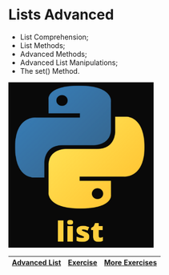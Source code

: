 # Lists Advanced


* List Comprehension;
* List Methods;
* Advanced Methods;
* Advanced List Manipulations;
* The set() Method.

<img src="https://github.com/Nenogzar/Academy_SoftUni/blob/main/fundamentals_python/11_12_Lists%20Basics/Pythin_list_small.png" alt="Nenogzar_Python" width="290" height="330" >

| [Advanced List](https://github.com/Nenogzar/Academy_SoftUni/tree/main/fundamentals_python/11_12_Lists%20Basics/11_Lists%20Basics%20-%20Lab)|[Exercise](https://github.com/Nenogzar/Academy_SoftUni/tree/main/fundamentals_python/11_12_Lists%20Basics/12_Lists%20Basics%20-%20Exercise) | [More Exercises](https://github.com/Nenogzar/Academy_SoftUni/tree/main/fundamentals_python/11_12_Lists%20Basics/12_Lists%20Basics%20-%20More%20Exercises) |
|------------|----------|-----------------------------------------------------------------------------------------------------------------------------------------------------------|


